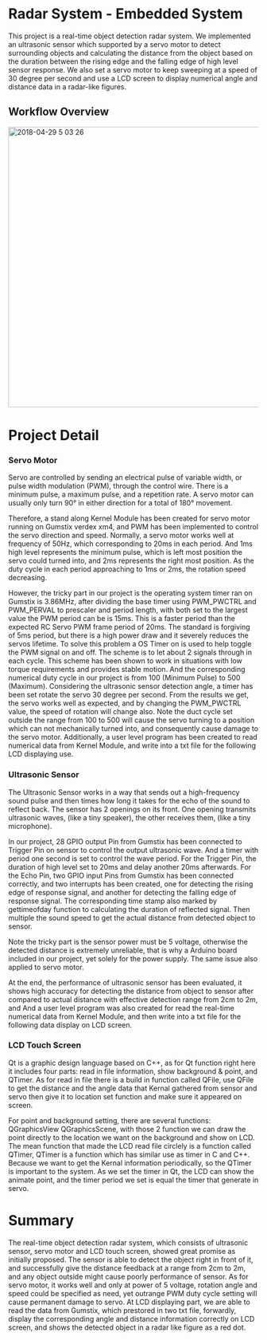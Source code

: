 # Radar System - Embedded System

This project is a real-time object detection radar system. We implemented an ultrasonic sensor which supported by a servo motor to detect surrounding objects and calculating the distance from the object based on the duration between the rising edge and the falling edge of high level sensor response. We also set a servo motor to keep sweeping at a speed of 30 degree per second and use a LCD screen to display numerical angle and distance data in a radar-like figures. 

## Workflow Overview

<img width="563" alt="2018-04-29 5 03 26" src="https://user-images.githubusercontent.com/22137277/39411025-d888f864-4bcf-11e8-8b2e-dc9fb5b53de6.png">


# Project Detail

### Servo Motor

Servo are controlled by sending an electrical pulse of variable width, or pulse width modulation (PWM), through the control wire. There is a minimum pulse, a maximum pulse, and a repetition rate. A servo motor can usually only turn 90° in either direction for a total of 180° movement. 

Therefore, a stand along Kernel Module has been created for servo motor running on Gumstix verdex xm4, and PWM has been implemented to control the servo direction and speed. Normally, a servo motor works well at frequency of 50Hz, which corresponding to 20ms in each period. And 1ms high level represents the minimum pulse, which is left most position the servo could turned into, and 2ms represents the right most position. As the duty cycle in each period approaching to 1ms or 2ms, the rotation speed decreasing.

However, the tricky part in our project is the operating system timer ran on Gumstix is 3.86MHz, after dividing the base timer using PWM_PWCTRL and PWM_PERVAL to prescaler and period length, with both set to the largest value the PWM period can be is 15ms. This is a faster period than the expected RC Servo PWM frame period of 20ms. The standard is forgiving of 5ms period, but there is a high power draw and it severely reduces the servos lifetime. To solve this problem a OS Timer on is used to help toggle the PWM signal on and off. The scheme is to let about 2 signals through in each cycle. This scheme has been shown to work in situations with low torque requirements and provides stable motion. And the corresponding numerical duty cycle in our project is from 100 (Minimum Pulse) to 500 (Maximum). Considering the ultrasonic sensor detection angle, a timer has been set rotate the servo 30 degree per second. From the results we get, the servo works well as expected, and by changing the PWM_PWCTRL value, the speed of rotation will change also. Note the duct cycle set outside the range from 100 to 500 will cause the servo turning to a position which can not mechanically turned into, and consequently cause damage to the servo motor. Additionally, a user level program has been created to read numerical data from Kernel Module, and write into a txt file for the following LCD displaying use.

### Ultrasonic Sensor

The Ultrasonic Sensor works in a way that sends out a high-frequency sound pulse and then times how long it takes for the echo of the sound to reflect back. The sensor has 2 openings on its front. One opening transmits ultrasonic waves, (like a tiny speaker), the other receives them, (like a tiny microphone).

In our project, 28 GPIO output Pin from Gumstix has been connected to Trigger Pin on sensor to control the output ultrasonic wave. And a timer with period one second is set to control the wave period. For the Trigger Pin, the duration of high level set to 20ms and delay another 20ms afterwards. For the Echo Pin, two GPIO input Pins from Gumstix has been connected correctly, and two interrupts has been created, one for detecting the rising edge of response signal, and another for detecting the falling edge of response signal. The corresponding time stamp also marked by gettimeofday function to calculating the duration of reflected signal. Then multiple the sound speed to get the actual distance from detected object to sensor.

Note the tricky part is the sensor power must be 5 voltage, otherwise the detected distance is extremely unreliable, that is why a Arduino board included in our project, yet solely for the power supply. The same issue also applied to servo motor.

At the end, the performance of ultrasonic sensor has been evaluated, it shows high accuracy for detecting the distance from object to sensor after compared to actual distance with effective detection range from 2cm to 2m, and And a user level program was also created for read the real-time numerical data from Kernel Module, and then write into a txt file for the following data display on LCD screen.

### LCD Touch Screen

Qt is a graphic design language based on C++, as for Qt function right here it includes four parts: read in file information, show background & point, and QTimer. As for read in file there is a build in function called QFile, use QFile to get the distance and the angle data that Kernal gathered from sensor and servo then give it to location set function and make sure it appeared on screen.

For point and background setting, there are several functions: QGraphicsView QGraphicsScene, with those 2 function we can draw the point directly to the location we want on the background and show on LCD. The mean function that made the LCD read file circlely is a function called QTimer, QTimer is a function which has similar use as timer in C and C++. Because we want to get the Kernal information periodically, so the QTimer is important to the system. As we set the timer in Qt, the LCD can show the animate point, and the timer period we set is equal the timer that generate in servo.

# Summary

The real-time object detection radar system, which consists of ultrasonic sensor, servo motor and LCD touch screen, showed great promise as initially proposed. The sensor is able to detect the object right in front of it, and successfully give the distance feedback at a range from 2cm to 2m, and any object outside might cause poorly performance of sensor. As for servo motor, it works well and only at power of 5 voltage, rotation angle and speed could be specified as need, yet outrange PWM duty cycle setting will cause permanent damage to servo. At LCD displaying part, we are able to read the data from Gumstix, which prestored in two txt file, forwardly, display the corresponding angle and distance information correctly on LCD screen, and shows the detected object in a radar like figure as a red dot.

